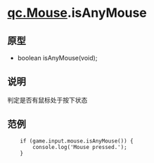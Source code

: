 # [qc.Mouse](Mouse.md).isAnyMouse

## 原型
* boolean isAnyMouse(void);

## 说明
判定是否有鼠标处于按下状态

## 范例
````
	if (game.input.mouse.isAnyMouse()) {
		console.log('Mouse pressed.');
	}
````
